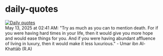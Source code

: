 # daily-quotes
[![Daily quotes](https://github.com/ceepu8/daily-quotes/actions/workflows/daily-quote.yml/badge.svg)](https://github.com/ceepu8/daily-quotes/actions/workflows/daily-quote.yml)<br/>
May 13, 2025 at 02:41 AM: "Try as much as you can to mention death. For if you were having hard times in your life, then it would give you more hope and would ease things for you. And if you were having abundant affluence of living in luxury, then it would make it less luxurious." - Umar ibn Al-Khattāb (R.A)

